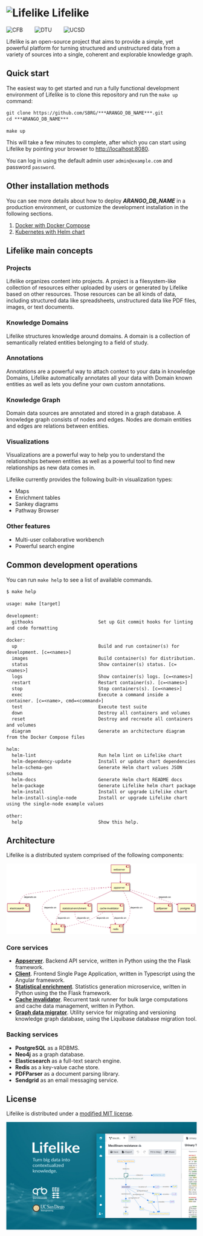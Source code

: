 # ![Lifelike](https://sbrg.github.io/***ARANGO_DB_NAME***-website/favicon.ico) Lifelike

<img src="https://sbrg.github.io/***ARANGO_DB_NAME***-website/assets/img/cfb_logo.png" alt="CFB" border="0" /> &nbsp;&nbsp;&nbsp;&nbsp;&nbsp;&nbsp;
<img src="https://sbrg.github.io/***ARANGO_DB_NAME***-website/assets/img/dtu_logo.png" alt="DTU" border="0" /> &nbsp;&nbsp;&nbsp;&nbsp;&nbsp;&nbsp;
<img src="https://sbrg.github.io/***ARANGO_DB_NAME***-website/assets/img/ucsd_logo.png" alt="UCSD" border="0" />

Lifelike is an open-source project that aims to provide a simple, yet powerful platform for turning structured and unstructured data from a variety of sources into a single, coherent and explorable knowledge graph.

## Quick start

The easiest way to get started and run a fully functional development environment of Lifelike is to clone this repository and run the `make up` command:

```shell
git clone https://github.com/SBRG/***ARANGO_DB_NAME***.git
cd ***ARANGO_DB_NAME***

make up
```

This will take a few minutes to complete, after which you can start using Lifelike by pointing your browser to [http://localhost:8080](http://localhost:8080).

You can log in using the default admin user `admin@example.com` and password `password`.

## Other installation methods

You can see more details about how to deploy ***ARANGO_DB_NAME*** in a production environment,
or customize the development installation in the following sections.

1. [Docker with Docker Compose](docker)
2. [Kubernetes with Helm chart](helm/***ARANGO_DB_NAME***)

## Lifelike main concepts

### Projects

Lifelike organizes content into projects. A project is a filesystem-like collection of resources either uploaded by users or generated by Lifelike based on other resources. Those resources can be all kinds of data, including structured data like spreadsheets, unstructured data like PDF files, images, or text documents.

### Knowledge Domains

Lifelike structures knowledge around domains. A domain is a collection of semantically related entities belonging to a field of study.

### Annotations

Annotations are a powerful way to attach context to your data in knowledge Domains, Lifelike automatically annotates all your data with Domain known entities as well as lets you define your own custom annotations.

### Knowledge Graph

Domain data sources are annotated and stored in a graph database. A knowledge graph consists of nodes and edges. Nodes are domain entities and edges are relations between entities.

### Visualizations

Visualizations are a powerful way to help you to understand the relationships between entities as well as a powerful tool to find new relationships as new data comes in.

Lifelike currently provides the following built-in visualization types:

- Maps
- Enrichment tables
- Sankey diagrams
- Pathway Browser

### Other features

- Multi-user collaborative workbench
- Powerful search engine

## Common development operations

You can run `make help` to see a list of available commands.

```text
$ make help

usage: make [target]

development:
  githooks                        Set up Git commit hooks for linting and code formatting

docker:
  up                              Build and run container(s) for development. [c=<names>]
  images                          Build container(s) for distribution.
  status                          Show container(s) status. [c=<names>]
  logs                            Show container(s) logs. [c=<names>]
  restart                         Restart container(s). [c=<names>]
  stop                            Stop containers(s). [c=<names>]
  exec                            Execute a command inside a container. [c=<name>, cmd=<command>]
  test                            Execute test suite
  down                            Destroy all containers and volumes
  reset                           Destroy and recreate all containers and volumes
  diagram                         Generate an architecture diagram from the Docker Compose files

helm:
  helm-lint                       Run helm lint on Lifelike chart
  helm-dependency-update          Install or update chart dependencies
  helm-schema-gen                 Generate Helm chart values JSON schema
  helm-docs                       Generate Helm chart README docs
  helm-package                    Generate Lifelike helm chart package
  helm-install                    Install or upgrade Lifelike chart
  helm-install-single-node        Install or upgrade Lifelike chart using the single-node example values

other:
  help                            Show this help.
```

## Architecture

Lifelike is a distributed system comprised of the following components:

![Architecture diagram](docker/diagram.svg)

### Core services

- **[Appserver](appserver)**. Backend API service, written in Python using the the Flask framework.
- **[Client](client)**. Frontend Single Page Application, written in Typescript using the Angular framework.
- **[Statistical enrichment](statistical-enrichment)**. Statistics generation microservice, written in Python using the the Flask framework.
- **[Cache invalidator](cache-invalidator)**. Recurrent task runner for bulk large computations and cache data management, written in Python.
- **[Graph data migrator](graph-db)**. Utility service for migrating and versioning knowledge graph database, using the Liquibase database migration tool.

### Backing services

- **PostgreSQL** as a RDBMS.
- **Neo4j** as a graph database.
- **Elasticsearch** as a full-text search engine.
- **Redis** as a key-value cache store.
- **PDFParser** as a document parsing library.
- **Sendgrid** as an email messaging service.

## License

Lifelike is distributed under a [modified MIT license](LICENSE).

![Lifelike](client/landing/assets/img/graph_embed/hero.jpg)
